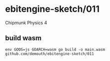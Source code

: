 # ebitengine-sketch/011

Chipmunk Physics 4

## build wasm

```
env GOOS=js GOARCH=wasm go build -o main.wasm github.com/demouth/ebitengine-sketch/011
```
